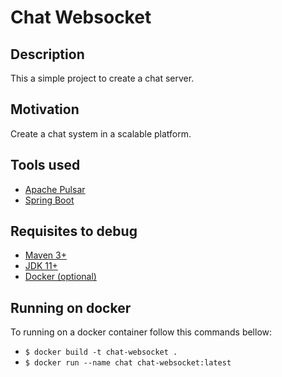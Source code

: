 # Chat Websocket

## Description
This a simple project to create a chat server.

## Motivation
Create a chat system in a scalable platform.

## Tools used
- [Apache Pulsar](https://pulsar.apache.org)
- [Spring Boot](https://spring.io)

## Requisites to debug
- [Maven 3+](http://maven.apache.org/download.cgi)
- [JDK 11+](https://www.oracle.com/technetwork/java/javase/downloads/jdk11-downloads-5066655.html)
- [Docker (optional)](https://docs.docker.com/)

## Running on docker
To running on a docker container follow this commands bellow:
- `$ docker build -t chat-websocket .`
- `$ docker run --name chat chat-websocket:latest`